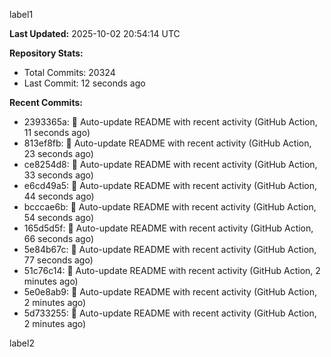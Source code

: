 
label1 
<!-- ACTIVITY_START -->
**Last Updated:** 2025-10-02 20:54:14 UTC

**Repository Stats:**
- Total Commits: 20324
- Last Commit: 12 seconds ago

**Recent Commits:**
- 2393365a: 🤖 Auto-update README with recent activity (GitHub Action, 11 seconds ago)
- 813ef8fb: 🤖 Auto-update README with recent activity (GitHub Action, 23 seconds ago)
- ce8254d8: 🤖 Auto-update README with recent activity (GitHub Action, 33 seconds ago)
- e6cd49a5: 🤖 Auto-update README with recent activity (GitHub Action, 44 seconds ago)
- bcccae6b: 🤖 Auto-update README with recent activity (GitHub Action, 54 seconds ago)
- 165d5d5f: 🤖 Auto-update README with recent activity (GitHub Action, 66 seconds ago)
- 5e84b67c: 🤖 Auto-update README with recent activity (GitHub Action, 77 seconds ago)
- 51c76c14: 🤖 Auto-update README with recent activity (GitHub Action, 2 minutes ago)
- 5e0e8ab9: 🤖 Auto-update README with recent activity (GitHub Action, 2 minutes ago)
- 5d733255: 🤖 Auto-update README with recent activity (GitHub Action, 2 minutes ago)
<!-- ACTIVITY_END -->

label2
